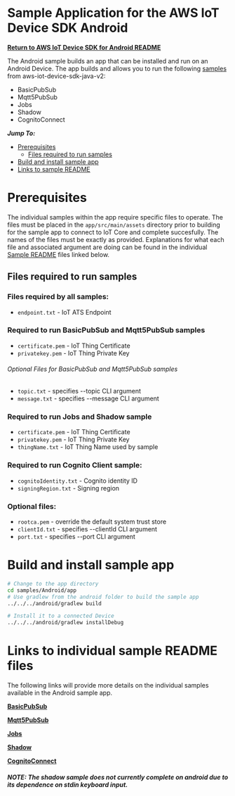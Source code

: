 # Sample Application for the AWS IoT Device SDK Android
[**Return to AWS IoT Device SDK for Android README**](../../documents/ANDROID.md)

The Android sample builds an app that can be installed and run on an Android Device. The app builds and allows you
to run the following [samples](#links-to-individual-sample-readme-files) from aws-iot-device-sdk-java-v2:
* BasicPubSub
* Mqtt5PubSub
* Jobs
* Shadow
* CognitoConnect

*__Jump To:__*

* [Prerequisites](#prerequisites)
  * [Files required to run samples](#files-required-to-run-samples)
* [Build and install sample app](#build-and-install-sample-app)
* [Links to sample README](#links-to-individual-sample-readme-files)


# Prerequisites
The individual samples within the app require specific files to operate. The files must be placed in the
`app/src/main/assets` directory prior to building for the sample app to connect to IoT Core and complete
succesfully. The names of the files must be exactly as provided. Explanations for what each file and
associated argument are doing can be found in the individual [Sample README](#links-to-individual-sample-readme-files)
files linked below.

## Files required to run samples

### Files required by all samples:
* `endpoint.txt` - IoT ATS Endpoint

### Required to run BasicPubSub and Mqtt5PubSub samples
* `certificate.pem` - IoT Thing Certificate
* `privatekey.pem` - IoT Thing Private Key
###### Optional Files for BasicPubSub and Mqtt5PubSub samples
* `topic.txt` - specifies --topic CLI argument
* `message.txt` - specifies --message CLI argument

### Required to run Jobs and Shadow sample
* `certificate.pem` - IoT Thing Certificate
* `privatekey.pem` - IoT Thing Private Key
* `thingName.txt` - IoT Thing Name used by sample

### Required to run Cognito Client sample:
* `cognitoIdentity.txt` - Cognito identity ID
* `signingRegion.txt` - Signing region

### Optional files:
* `rootca.pem` - override the default system trust store
* `clientId.txt` - specifies --clientId CLI argument
* `port.txt` - specifies --port CLI argument

# Build and install sample app

``` sh
# Change to the app directory
cd samples/Android/app
# Use gradlew from the android folder to build the sample app
../../../android/gradlew build

# Install it to a connected Device
../../../android/gradlew installDebug
```

# Links to individual sample README files
The following links will provide more details on the individual samples available in the
Android sample app.

[**BasicPubSub**](../BasicPubSub/README.md)

[**Mqtt5PubSub**](../Mqtt5/PubSub/README.md)

[**Jobs**](../Jobs/README.md)

[**Shadow**](../Shadow/README.md)

[**CognitoConnect**](../CognitoConnect/README.md)

##### NOTE: The shadow sample does not currently complete on android due to its dependence on stdin keyboard input.